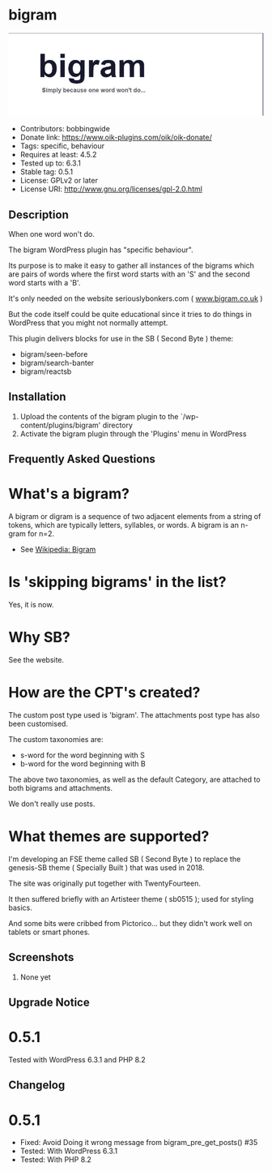 # bigram 
![banner](assets/bigram-banner-772x250.jpg)
* Contributors: bobbingwide
* Donate link: https://www.oik-plugins.com/oik/oik-donate/
* Tags: specific, behaviour
* Requires at least: 4.5.2
* Tested up to: 6.3.1
* Stable tag: 0.5.1
* License: GPLv2 or later
* License URI: http://www.gnu.org/licenses/gpl-2.0.html

## Description 
When one word won't do.

The bigram WordPress plugin has "specific behaviour".

Its purpose is to make it easy to gather all instances of the bigrams
which are pairs of words where the first word starts with an 'S'
and the second word starts with a 'B'.

It's only needed on the website seriouslybonkers.com ( www.bigram.co.uk )

But the code itself could be quite educational since it tries to do things in WordPress
that you might not normally attempt.

This plugin delivers blocks for use in the SB ( Second Byte ) theme:

- bigram/seen-before
- bigram/search-banter
- bigram/reactsb


## Installation 
1. Upload the contents of the bigram plugin to the `/wp-content/plugins/bigram' directory
1. Activate the bigram plugin through the 'Plugins' menu in WordPress

## Frequently Asked Questions 
# What's a bigram? 

A bigram or digram is a sequence of two adjacent elements from a string of tokens, which are typically letters, syllables, or words.
A bigram is an n-gram for n=2.

* See [Wikipedia: Bigram](https://en.wikipedia.org/wiki/Bigram)

# Is 'skipping bigrams' in the list? 
Yes, it is now.

# Why SB? 
See the website.

# How are the CPT's created? 
The custom post type used is 'bigram'.
The attachments post type has also been customised.

The custom taxonomies are:
- s-word for the word beginning with S
- b-word for the word beginning with B

The above two taxonomies, as well as the default Category, are attached to both bigrams and attachments.

We don't really use posts.

# What themes are supported? 
I'm developing an FSE theme called SB ( Second Byte ) to replace the genesis-SB theme ( Specially Built )
that was used in 2018.

The site was originally put together with TwentyFourteen.

It then suffered briefly with an Artisteer theme ( sb0515 ); used for styling basics.

And some bits were cribbed from Pictorico... but they didn't work well on tablets or smart phones.


## Screenshots 
1. None yet

## Upgrade Notice 
# 0.5.1 
Tested with WordPress 6.3.1 and PHP 8.2

## Changelog 
# 0.5.1 
* Fixed: Avoid Doing it wrong message from bigram_pre_get_posts() #35
* Tested: With WordPress 6.3.1
* Tested: With PHP 8.2

